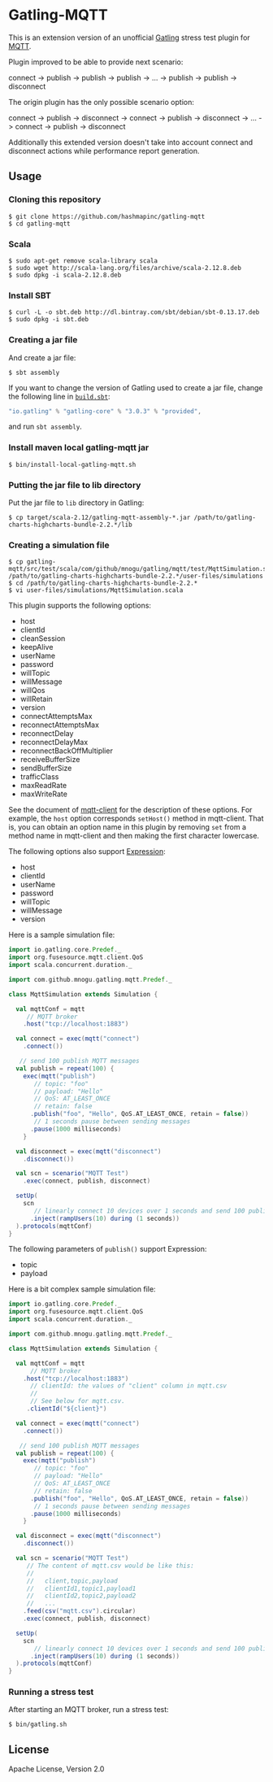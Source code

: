 # Gatling-MQTT

This is an extension version of an unofficial [Gatling](http://gatling.io/) stress test plugin
for [MQTT](http://mqtt.org/).

Plugin improved to be able to provide next scenario:

connect -> publish -> publish -> publish -> ... -> publish -> publish -> disconnect

The origin plugin has the only possible scenario option:

connect -> publish -> disconnect -> connect -> publish -> disconnect -> ... -> connect -> publish -> disconnect

Additionally this extended version doesn't take into account connect and disconnect actions while performance report generation.


## Usage

### Cloning this repository

    $ git clone https://github.com/hashmapinc/gatling-mqtt
    $ cd gatling-mqtt
    
### Scala
    $ sudo apt-get remove scala-library scala
    $ sudo wget http://scala-lang.org/files/archive/scala-2.12.8.deb
    $ sudo dpkg -i scala-2.12.8.deb

### Install SBT
    $ curl -L -o sbt.deb http://dl.bintray.com/sbt/debian/sbt-0.13.17.deb
    $ sudo dpkg -i sbt.deb

### Creating a jar file
And create a jar file:

    $ sbt assembly

If you want to change the version of Gatling used to create a jar file,
change the following line in [`build.sbt`](build.sbt):

```scala
"io.gatling" % "gatling-core" % "3.0.3" % "provided",
```

and run `sbt assembly`.

### Install maven local gatling-mqtt jar

    $ bin/install-local-gatling-mqtt.sh

### Putting the jar file to lib directory

Put the jar file to `lib` directory in Gatling:

    $ cp target/scala-2.12/gatling-mqtt-assembly-*.jar /path/to/gatling-charts-highcharts-bundle-2.2.*/lib

###  Creating a simulation file

    $ cp gatling-mqtt/src/test/scala/com/github/mnogu/gatling/mqtt/test/MqttSimulation.scala /path/to/gatling-charts-highcharts-bundle-2.2.*/user-files/simulations
    $ cd /path/to/gatling-charts-highcharts-bundle-2.2.*
    $ vi user-files/simulations/MqttSimulation.scala

This plugin supports the following options:

* host
* clientId
* cleanSession
* keepAlive
* userName
* password
* willTopic
* willMessage
* willQos
* willRetain
* version
* connectAttemptsMax
* reconnectAttemptsMax
* reconnectDelay
* reconnectDelayMax
* reconnectBackOffMultiplier
* receiveBufferSize
* sendBufferSize
* trafficClass
* maxReadRate
* maxWriteRate

See the document of [mqtt-client](https://github.com/fusesource/mqtt-client)
for the description of these options.
For example, the `host` option corresponds `setHost()` method in mqtt-client.
That is, you can obtain an option name in this plugin
by removing `set` from a method name in mqtt-client
and then making the first character lowercase.

The following options also support [Expression](http://gatling.io/docs/2.2.3/session/expression_el.html):

* host
* clientId
* userName
* password
* willTopic
* willMessage
* version

Here is a sample simulation file:

```scala
import io.gatling.core.Predef._
import org.fusesource.mqtt.client.QoS
import scala.concurrent.duration._

import com.github.mnogu.gatling.mqtt.Predef._

class MqttSimulation extends Simulation {

  val mqttConf = mqtt
     // MQTT broker
    .host("tcp://localhost:1883")

  val connect = exec(mqtt("connect")
    .connect())

   // send 100 publish MQTT messages
  val publish = repeat(100) {
    exec(mqtt("publish")
       // topic: "foo"
       // payload: "Hello"
       // QoS: AT_LEAST_ONCE
       // retain: false
      .publish("foo", "Hello", QoS.AT_LEAST_ONCE, retain = false))
       // 1 seconds pause between sending messages
      .pause(1000 milliseconds)
    }

  val disconnect = exec(mqtt("disconnect")
    .disconnect())

  val scn = scenario("MQTT Test")
    .exec(connect, publish, disconnect)

  setUp(
    scn
       // linearly connect 10 devices over 1 seconds and send 100 publish messages
      .inject(rampUsers(10) during (1 seconds))
  ).protocols(mqttConf)
}
```

The following parameters of `publish()` support Expression:

* topic
* payload

Here is a bit complex sample simulation file:

```scala
import io.gatling.core.Predef._
import org.fusesource.mqtt.client.QoS
import scala.concurrent.duration._

import com.github.mnogu.gatling.mqtt.Predef._

class MqttSimulation extends Simulation {

  val mqttConf = mqtt
      // MQTT broker
    .host("tcp://localhost:1883")
      // clientId: the values of "client" column in mqtt.csv
      //
      // See below for mqtt.csv.
     .clientId("${client}")

  val connect = exec(mqtt("connect")
    .connect())

   // send 100 publish MQTT messages
  val publish = repeat(100) {
    exec(mqtt("publish")
       // topic: "foo"
       // payload: "Hello"
       // QoS: AT_LEAST_ONCE
       // retain: false
      .publish("foo", "Hello", QoS.AT_LEAST_ONCE, retain = false))
       // 1 seconds pause between sending messages
      .pause(1000 milliseconds)
    }

  val disconnect = exec(mqtt("disconnect")
    .disconnect())

  val scn = scenario("MQTT Test")
     // The content of mqtt.csv would be like this:
     //
     //   client,topic,payload
     //   clientId1,topic1,payload1
     //   clientId2,topic2,payload2
     //   ...
    .feed(csv("mqtt.csv").circular)
    .exec(connect, publish, disconnect)

  setUp(
    scn
       // linearly connect 10 devices over 1 seconds and send 100 publish messages
      .inject(rampUsers(10) during (1 seconds))
  ).protocols(mqttConf)
}
```

### Running a stress test

After starting an MQTT broker, run a stress test:

    $ bin/gatling.sh

## License

Apache License, Version 2.0
